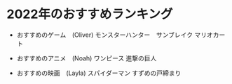 # 2022年のおすすめランキング

- おすすめのゲーム　(Oliver)
モンスターハンター　サンブレイク
マリオカート

- おすすめのアニメ　(Noah)
ワンピース
進撃の巨人

- おすすめの映画　(Layla)
スパイダーマン
すずめの戸締まり
